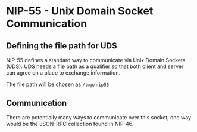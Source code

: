# NIP-55 - Unix Domain Socket Communication

## Defining the file path for UDS

NIP-55 defines a standard way to communicate via Unix Domain Sockets (UDS). UDS needs a file path as a qualifier so that both client and server can agree on a place to exchange information.

The file path will be chosen as `/tmp/nip55`

## Communication

There are potentially many ways to communicate over this socket, one way would be the JSON-RPC collection found in NIP-46.
